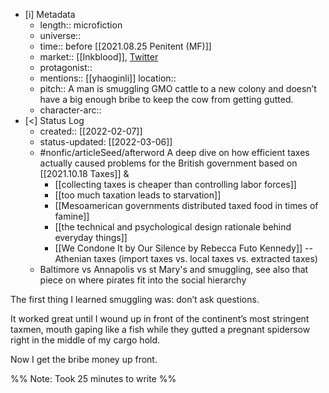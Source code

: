 
- [i] Metadata
	- length:: microfiction
	- universe:: 
	- time:: before [[2021.08.25 Penitent (MF)]]
	- market::  [[Inkblood]], [Twitter](https://twitter.com/EleanorKonik/status/1409578866298048515)
	- protagonist::
	- mentions:: [[yhaoginli]] 
 ​location::
	- pitch:: A man is smuggling GMO cattle to a new colony and doesn’t have a big enough bribe to keep the cow from getting gutted. 
	- character-arc::
- [<]  Status Log
	- created:: [[2022-02-07]]
	- status-updated: [[2022-03-06]]
	* #nonfic/articleSeed/afterword A deep dive on how efficient taxes actually caused problems for the British government based on [[2021.10.18 Taxes]] & 
		* [[collecting taxes is cheaper than controlling labor forces]]
		* [[too much taxation leads to starvation]]
		* [[Mesoamerican governments distributed taxed food in times of famine]]
		* [[the technical and psychological design rationale behind everyday things]]
		* [[We Condone It by Our Silence by Rebecca Futo Kennedy]] -- Athenian taxes (import taxes vs. local taxes vs. extracted taxes)
	* Baltimore vs Annapolis vs st Mary's and smuggling, see also that piece on where pirates fit into the social hierarchy

The first thing I learned smuggling was: don’t ask questions. 

It worked great until I wound up in front of the continent’s most stringent taxmen, mouth gaping like a fish while they gutted a pregnant spidersow right in the middle of my cargo hold.

Now I get the bribe money up front.

%% Note: Took 25 minutes to write %%


